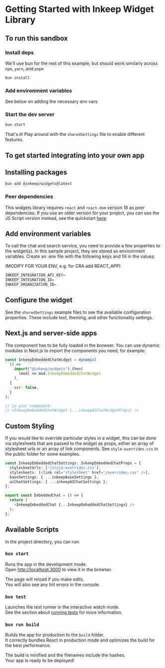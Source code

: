 # Getting Started with Inkeep Widget Library

## To run this sandbox

### Install deps

We'll use bun for the rest of this example, but should work similarly across `npm`, `yarn`, and `pnpm`

``` bash
bun install
```


### Add environment variables

See below on adding the necessary env vars

### Start the dev server

``` bash
bun start
```

That's it! Play around with the `sharedSettings` file to enable different features.

## To get started integrating into your own app

## Installing packages

``` bash
bun add @inkeep/widgets@latest
```

### Peer dependencies

This widgets library requires `react` and `react-dom` version 18 as peer dependencies. If you use an older version for your project, you can use the JS Script version instead, see the quickstart [here](https://github.com/inkeep/starter-template-widgets-embed).

## Add environment variables

To call the chat and search service, you need to provide a few properties to the widget(s). In this sample project, they are stored as environment variables. Create an .env file with the following keys and fill in the values:

(MODIFY FOR YOUR ENV, e.g. for CRA add REACT_APP)

```ts
INKEEP_INTEGRATION_API_KEY=
INKEEP_INTEGRATION_ID=
INKEEP_ORGANIZATION_ID=
```

## Configure the widget

See the `sharedSettings` example files to see the available configuration properties. These include text, theming, and other functionality settings.

## Next.js and server-side apps

The component has to be fully loaded in the browser. You can use dynamic modules in Next.js to import the components you need, for example:

``` js
const InkeepEmbeddedChatWidget = dynamic(
  () =>
    import("@inkeep/widgets").then(
      (mod) => mod.InkeepEmbeddedChatWidget
    ),
  {
    ssr: false,
  }
);

// in your component:
// <InkeepEmbeddedChatWidget {...inkeepAIChatWidgetProps} />
```

## Custom Styling

If you would like to override particular styles in a widget, this can be done via stylesheets that are passed to the widget as props, either an array of stylesheet urls or an array of link components. See `style-overrides.css` in the public folder for some examples.

``` ts
const InkeepEmbeddedChatSettings: InkeepEmbeddedChatProps = {
  stylesheetUrls: ['/style-overrides.css'],
  stylesheets: [<link rel="stylesheet" href="/overrides.css" />],
  baseSettings: { ...inkeepBaseSettings },
  aiChatSettings: { ...inkeepAIChatSettings },
};

export const EmbeddedChat = () => {
  return (
    <InkeepEmbeddedChat {...InkeepEmbeddedChatSettings} />
  );
};
```

## Available Scripts

In the project directory, you can run:

### `bun start`

Runs the app in the development mode.\
Open [http://localhost:3000](http://localhost:3000) to view it in the browser.

The page will reload if you make edits.\
You will also see any lint errors in the console.

### `bun test`

Launches the test runner in the interactive watch mode.\
See the section about [running tests](https://facebook.github.io/create-react-app/docs/running-tests) for more information.

### `bun run build`

Builds the app for production to the `build` folder.\
It correctly bundles React in production mode and optimizes the build for the best performance.

The build is minified and the filenames include the hashes.\
Your app is ready to be deployed!

